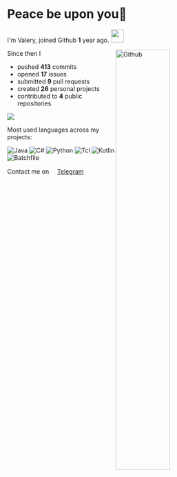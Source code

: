 # Peace be upon you👋 

I'm Valery, joined Github **1** year ago. <img src="https://media.giphy.com/media/VgCDAzcKvsR6OM0uWg/giphy.gif" width="30">

<img width="50%" align="right" alt="Github" src="https://raw.githubusercontent.com/onimur/.github/master/.resources/git-header.svg" />

Since then I

- pushed **413** commits
- opened **17** issues
- submitted **9** pull requests
- created **26** personal projects 
- contributed to **4** public repositories

![](https://komarev.com/ghpvc/?username=ValeryVerkhoturov&style=flat)

Most used languages across my projects:

![Java](https://img.shields.io/static/v1?style=flat&label=%E2%A0%80&color=555&labelColor=%23b07219&message=Java%EF%B8%B140.3%25)
![C#](https://img.shields.io/static/v1?style=flat&label=%E2%A0%80&color=555&labelColor=%23178600&message=C%23%EF%B8%B126.2%25)
![Python](https://img.shields.io/static/v1?style=flat&label=%E2%A0%80&color=555&labelColor=%233572A5&message=Python%EF%B8%B123.3%25)
![Tcl](https://img.shields.io/static/v1?style=flat&label=%E2%A0%80&color=555&labelColor=%23e4cc98&message=Tcl%EF%B8%B19.3%25)
![Kotlin](https://img.shields.io/static/v1?style=flat&label=%E2%A0%80&color=555&labelColor=%23A97BFF&message=Kotlin%EF%B8%B10.4%25)
![Batchfile](https://img.shields.io/static/v1?style=flat&label=%E2%A0%80&color=555&labelColor=%23C1F12E&message=Batchfile%EF%B8%B10.1%25)

Contact me on [<img src="https://img.icons8.com/color/100/000000/telegram-app--v1.png" width="15"/>Telegram](https://t.me/ValerianaOfficinalis)
